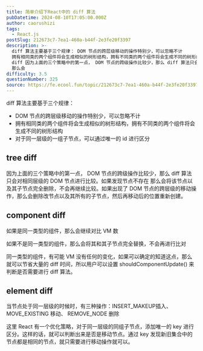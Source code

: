 ```yaml
---
title: 简单介绍下React中的 diff 算法
pubDatetime: 2024-08-10T17:05:00.000Z
author: caorushizi
tags:
  - React.js
postSlug: 212673c7-7ea1-460a-b44f-2e3fe20f3397
description: >-
  diff 算法主要基于三个规律： DOM 节点的跨层级移动的操作特别少，可以忽略不计
  拥有相同类的两个组件将会生成相似的树形结构，拥有不同类的两个组件将会生成不同的树形结构 对于同一层级的一组子节点，可以通过唯一的 id 进行区分 tree
  diff 因为上面的三个策略中的第一点， DOM 节点的跨级操作比较少，那么 diff 算法只会对相同层级的 DOM 节点进行比较。如果发现节点不存在
  那么会
difficulty: 3.5
questionNumber: 325
source: https://fe.ecool.fun/topic/212673c7-7ea1-460a-b44f-2e3fe20f3397
---
```


diff 算法主要基于三个规律：

- DOM 节点的跨层级移动的操作特别少，可以忽略不计
- 拥有相同类的两个组件将会生成相似的树形结构，拥有不同类的两个组件将会生成不同的树形结构
- 对于同一层级的一组子节点，可以通过唯一的 id 进行区分

## tree diff

因为上面的三个策略中的第一点， DOM 节点的跨级操作比较少，那么 diff 算法只会对相同层级的 DOM 节点进行比较。如果发现节点不存在 那么会将该节点以及其子节点完全删除，不会再继续比较。如果出现了 DOM 节点的跨层级的移动操作，那么会删除改节点以及其所有的子节点，然后再移动后的位置重新创建。

## component diff

如果是同一类型的组件，那么会继续对比 VM 数

如果不是同一类型的组件，那么会将其和其子节点完全替换，不会再进行比对

同一类型的组件，有可能 VM 没有任何的变化，如果可以确定的知道这点，那么就可以节省大量的 diff 时间，所以用户可以设置 shouldComponentUpdate() 来判断是否需要进行 diff 算法。

## element diff

当节点处于同一层级的时候时，有三种操作：INSERT_MAKEUP插入、 MOVE_EXISTING 移动、 REMOVE_NODE 删除

这里 React 有一个优化策略，对于同一层级的同组子节点，添加唯一的 key 进行区分。这样的话，就可以判断出来是否是移动节点。通过 key 发现新旧集合中的节点都是相同的节点，就只需要进行移动操作就可以。
